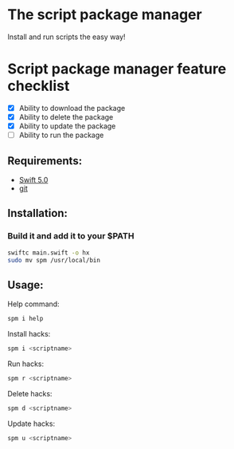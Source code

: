 # The script package manager
Install and run scripts the easy way!

# Script package manager feature checklist

- [x] Ability to download the package
- [x] Ability to delete the package
- [x] Ability to update the package
- [ ] Ability to run the package

## Requirements:

- [Swift 5.0](https://swift.org/download/)
- [git](https://www.git-scm.com/)

## Installation:

### Build it and add it to your $PATH 

```bash
swiftc main.swift -o hx
sudo mv spm /usr/local/bin
```
## Usage:

Help command:

```bash
spm i help
```

Install hacks:

```bash
spm i <scriptname>
```

Run hacks:

```bash
spm r <scriptname>
```

Delete hacks:

```bash
spm d <scriptname>
```

Update hacks:

```bash
spm u <scriptname>
```